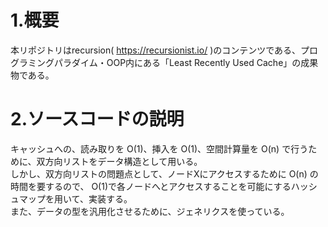 # 1.概要
本リポジトリはrecursion( https://recursionist.io/ )のコンテンツである、プログラミングパラダイム・OOP内にある「Least Recently Used Cache」の成果物である。

# 2.ソースコードの説明
キャッシュへの、読み取りを O(1)、挿入を O(1)、空間計算量を O(n) で行うために、双方向リストをデータ構造として用いる。  
しかし、双方向リストの問題点として、ノードXにアクセスするために O(n) の時間を要するので、 O(1)で各ノードへとアクセスすることを可能にするハッシュマップを用いて、実装する。  
また、データの型を汎用化させるために、ジェネリクスを使っている。　
